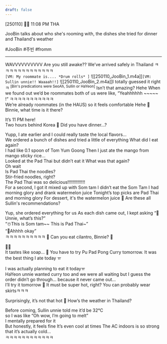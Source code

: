 ```yaml
---
draft: false
---
```

[250110] 🐣💭 11:08 PM THA

JooBin talks about who she's rooming with, the dishes she tried for dinner and Thailand's weather

#JooBin #주빈 #fromm

___
WAVVVVVVVVVV
Are you still awake??
We’ve arrived safely in Thailand
ㅋㅋㅋㅋㅋㅋㅋㅋㅋㅋㅋㅋㅋ  
`[VM: My roommate is.... *Drum rolls* ]`
![[250110_JooBin_1.m4a]]`[VM: Sullin unnie!! Waaaah!!]`
![[250110_JooBin_2.m4a]]I totally guessed it right ㅋ <sup>[Bin's predications were SeoAh, Sullin or HaYeon]</sup>
Isn’t that amazing?
Hehe
When we found out we’d be roommates
both of us were like, “Yeahhhhhh ~~~~~ !”
ㅋㅋㅋㅋㅋㅋㅋㅋㅋㅋㅋ  
We’re already roommates (in the HAUS) 
so it feels comfortable
Hehe
🫧 Binnie, what time is it there?

It’s 11 PM here!  
Two hours behind Korea 
🫧 Did you have dinner…?

Yupp, I ate earlier
and I could really taste the local flavors...  
We ordered a bunch of dishes and tried a little of everything
What did I eat again?  
I had like 0.1 spoon of Tom Yum Goong
Then I just ate the mango from mango sticky rice...  
Looked at the Pad Thai but didn’t eat it 
What was that again?  
Oh wait  
Is Pad Thai the noodles?  
Stir-fried noodles, right?  
The Pad Thai was so delicious!!!!!!!!!!!!!!  
For a second, I got it mixed up with Som tam
I didn’t eat the Som Tam
I had morning glory and drank watermelon juice
Tonight’s top picks are Pad Thai and morning glory
For dessert, it's the watermelon juice
🫧 Are these all Sullin's recommendations?

Yup, she ordered everything for us
As each dish came out, I kept asking 
“🐣Unnie, what’s this?”  
“☃️This is Som tam~~ This is Pad Thai~”  
“🐣Ahhhh okay”  
ㅋㅋㅋㅋㅋㅋㅋㅋㅋㅋ
🫧 Can you eat cilantro, Binnie? 🌱

🥲❌  
It tastes like soap...
🫧  You have to try Pu Pad Pong Curry tomorrow. It was the best thing I ate today ㅠ

I was actually planning to eat it todayㅠ  
HaYeon unnie wanted curry too
and we were all waiting
but I guess the order didn’t go through…
because it never came out...  
I’ll try it tomorrow
🫧 It must be super hot, right? You can probably wear skirtsㅋㅋㅋ

Surprisingly, it’s not that hot
🫧 How’s the weather in Thailand?

Before coming, Sullin unnie told me it’d be 32°C   
so I was like “Oh wow, I’m going to melt”  
I mentally prepared for it  
But honestly, it feels fine
It’s even cool at times
The AC indoors is so strong  
that it’s actually cold...  
ㅋㅋㅋㅋㅋㅋㅋㅋㅋㅋㅋㅋ